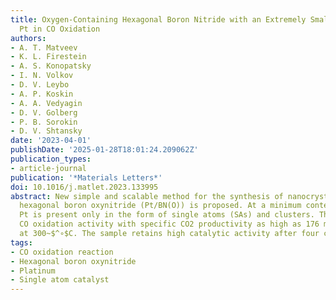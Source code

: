 ```yaml
---
title: Oxygen-Containing Hexagonal Boron Nitride with an Extremely Small Amount of
  Pt in CO Oxidation
authors:
- A. T. Matveev
- K. L. Firestein
- A. S. Konopatsky
- I. N. Volkov
- D. V. Leybo
- A. P. Koskin
- A. A. Vedyagin
- D. V. Golberg
- P. B. Sorokin
- D. V. Shtansky
date: '2023-04-01'
publishDate: '2025-01-28T18:01:24.209062Z'
publication_types:
- article-journal
publication: '*Materials Letters*'
doi: 10.1016/j.matlet.2023.133995
abstract: New simple and scalable method for the synthesis of nanocrystalline Pt-containing
  hexagonal boron oxynitride (Pt/BN(O)) is proposed. At a minimum content of 0.0085~wt%,
  Pt is present only in the form of single atoms (SAs) and clusters. This sample demonstrates
  CO oxidation activity with specific CO2 productivity as high as 176 molCO2/gPt/h
  at 300~$^∘$C. The sample retains high catalytic activity after four cycles.
tags:
- CO oxidation reaction
- Hexagonal boron oxynitride
- Platinum
- Single atom catalyst
---
```

